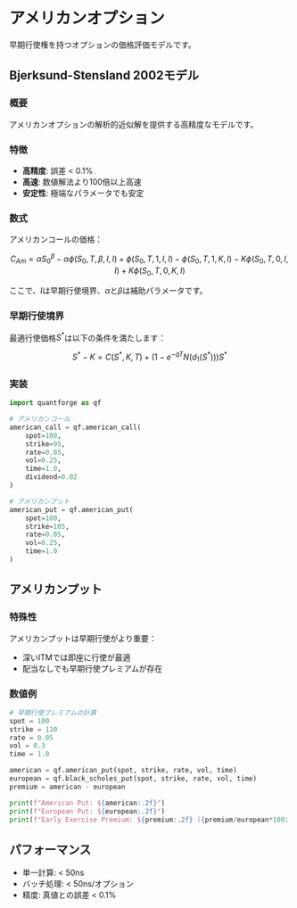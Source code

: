 # アメリカンオプション

早期行使権を持つオプションの価格評価モデルです。

## Bjerksund-Stensland 2002モデル

### 概要

アメリカンオプションの解析的近似解を提供する高精度なモデルです。

### 特徴

- **高精度**: 誤差 < 0.1%
- **高速**: 数値解法より100倍以上高速
- **安定性**: 極端なパラメータでも安定

### 数式

アメリカンコールの価格：

$$C_{Am} = \alpha S_0^{\beta} - \alpha \phi(S_0, T, \beta, I, I) + \phi(S_0, T, 1, I, I) - \phi(S_0, T, 1, K, I) - K\phi(S_0, T, 0, I, I) + K\phi(S_0, T, 0, K, I)$$

ここで、$I$は早期行使境界、$\alpha$と$\beta$は補助パラメータです。

### 早期行使境界

最適行使価格$S^*$は以下の条件を満たします：

$$S^* - K = C(S^*, K, T) + \left(1 - e^{-qT}N(d_1(S^*))\right)S^*$$

### 実装

```python
import quantforge as qf

# アメリカンコール
american_call = qf.american_call(
    spot=100,
    strike=95,
    rate=0.05,
    vol=0.25,
    time=1.0,
    dividend=0.02
)

# アメリカンプット
american_put = qf.american_put(
    spot=100,
    strike=105,
    rate=0.05,
    vol=0.25,
    time=1.0
)
```

## アメリカンプット

### 特殊性

アメリカンプットは早期行使がより重要：
- 深いITMでは即座に行使が最適
- 配当なしでも早期行使プレミアムが存在

### 数値例

```python
# 早期行使プレミアムの計算
spot = 100
strike = 110
rate = 0.05
vol = 0.3
time = 1.0

american = qf.american_put(spot, strike, rate, vol, time)
european = qf.black_scholes_put(spot, strike, rate, vol, time)
premium = american - european

print(f"American Put: ${american:.2f}")
print(f"European Put: ${european:.2f}")
print(f"Early Exercise Premium: ${premium:.2f} ({premium/european*100:.1f}%)")
```

## パフォーマンス

- 単一計算: < 50ns
- バッチ処理: < 50ns/オプション
- 精度: 真値との誤差 < 0.1%
